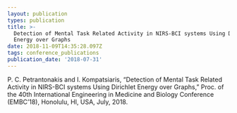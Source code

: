 ```yaml
---
layout: publication
types: publication
title: >-
  Detection of Mental Task Related Activity in NIRS-BCI systems Using Dirichlet
  Energy over Graphs
date: 2018-11-09T14:35:28.097Z
tags: conference_publications
publication_date: '2018-07-31'
---
```

P. C. Petrantonakis and I. Kompatsiaris, “Detection of Mental Task Related Activity in NIRS-BCI systems Using Dirichlet Energy over Graphs,” Proc. of the 40th  International  Engineering  in  Medicine  and  Biology Conference (EMBC’18), Honolulu, HI, USA, July, 2018.
